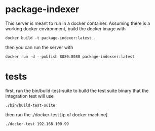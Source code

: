 # package-indexer

This server is meant to run in a docker container. Assuming there is a working docker environment, build the docker image with

```
docker build -t package-indexer:latest .
```

then you can run the server with

```
docker run -d --publish 8080:8080 package-indexser:latest
```

# tests
first, run the bin/build-test-suite to build the test suite binary that the integration test will use

```
./bin/build-test-suite
```

then run the ./docker-test [ip of docker machine]

```
./docker-test 192.168.100.99
```
